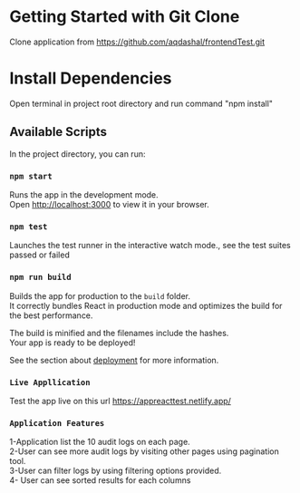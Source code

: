 # Getting Started with Git Clone

Clone application from https://github.com/aqdashal/frontendTest.git

# Install Dependencies

Open terminal in project root directory and run command "npm install"

## Available Scripts

In the project directory, you can run:

### `npm start`

Runs the app in the development mode.\
Open [http://localhost:3000](http://localhost:3000) to view it in your browser.

### `npm test`

Launches the test runner in the interactive watch mode.\, see the test suites passed or failed

### `npm run build`

Builds the app for production to the `build` folder.\
It correctly bundles React in production mode and optimizes the build for the best performance.

The build is minified and the filenames include the hashes.\
Your app is ready to be deployed!

See the section about [deployment](https://facebook.github.io/create-react-app/docs/deployment) for more information.

### `Live Appllication`

Test the app live on this url https://appreacttest.netlify.app/

### `Application Features`

1-Application list the 10 audit logs on each page.\
2-User can see more audit logs by visiting other pages using pagination tool.\
3-User can filter logs by using filtering options provided.\
4- User can see sorted results for each columns



